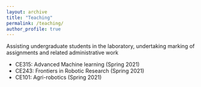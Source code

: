 ```yaml
---
layout: archive
title: "Teaching"
permalink: /teaching/
author_profile: true
---
```


Assisting undergraduate students in the laboratory, undertaking marking of assignments and related administrative work

* CE315: Advanced Machine learning  (Spring 2021)
* CE243: Frontiers in Robotic Research  (Spring 2021)
* CE101: Agri-robotics (Spring 2021)


<!-- {% include base_path %}

{% for post in site.teaching reversed %}
  {% include archive-single.html %}
{% endfor %} -->
